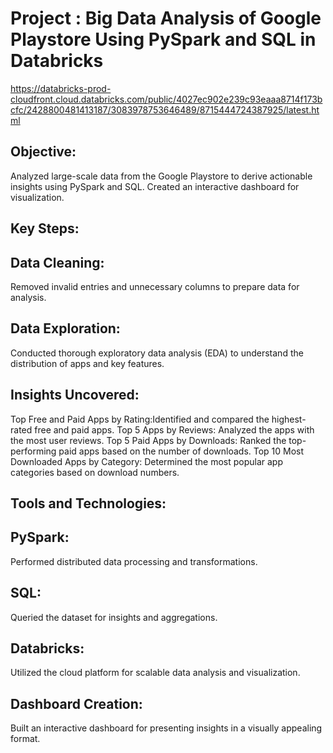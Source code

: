 # Project : Big Data Analysis of Google Playstore Using PySpark and SQL in Databricks
https://databricks-prod-cloudfront.cloud.databricks.com/public/4027ec902e239c93eaaa8714f173bcfc/2428800481413187/3083978753646489/8715444724387925/latest.html
## Objective:
Analyzed large-scale data from the Google Playstore to derive actionable insights using PySpark and SQL. Created an interactive dashboard for visualization.

## Key Steps:

## Data Cleaning: 
Removed invalid entries and unnecessary columns to prepare data for analysis.
## Data Exploration: 
Conducted thorough exploratory data analysis (EDA) to understand the distribution of apps and key features.
## Insights Uncovered:

Top Free and Paid Apps by Rating:Identified and compared the highest-rated free and paid apps.
Top 5 Apps by Reviews: Analyzed the apps with the most user reviews.
Top 5 Paid Apps by Downloads: Ranked the top-performing paid apps based on the number of downloads.
Top 10 Most Downloaded Apps by Category: Determined the most popular app categories based on download numbers.

## Tools and Technologies:

##  PySpark: 
Performed distributed data processing and transformations.
## SQL:
Queried the dataset for insights and aggregations.
## Databricks:
Utilized the cloud platform for scalable data analysis and visualization.
## Dashboard Creation: 
Built an interactive dashboard for presenting insights in a visually appealing format.

         
